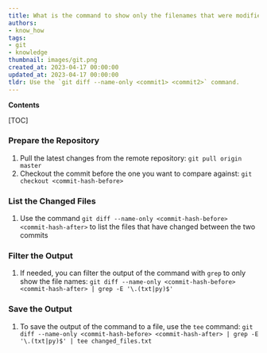 ```yaml
---
title: What is the command to show only the filenames that were modified between two commits?
authors:
- know_how
tags:
- git
- knowledge
thumbnail: images/git.png
created_at: 2023-04-17 00:00:00
updated_at: 2023-04-17 00:00:00
tldr: Use the `git diff --name-only <commit1> <commit2>` command.
---
```


**Contents**

[TOC]

### Prepare the Repository
1. Pull the latest changes from the remote repository:
   ```git pull origin master```
2. Checkout the commit before the one you want to compare against:
   ```git checkout <commit-hash-before>```

### List the Changed Files
1. Use the command `git diff --name-only <commit-hash-before> <commit-hash-after>` to list the files that have changed between the two commits

### Filter the Output
1. If needed, you can filter the output of the command with `grep` to only show the file names:
   ```git diff --name-only <commit-hash-before> <commit-hash-after> | grep -E '\.(txt|py)$'```

### Save the Output
1. To save the output of the command to a file, use the `tee` command:
   ```git diff --name-only <commit-hash-before> <commit-hash-after> | grep -E '\.(txt|py)$' | tee changed_files.txt```

